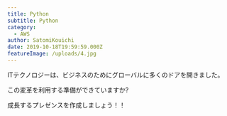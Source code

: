 ```yaml
---
title: Python
subtitle: Python
category:
  - AWS
author: SatomiKouichi
date: 2019-10-18T19:59:59.000Z
featureImage: /uploads/4.jpg
---
```

ITテクノロジーは、ビジネスのためにグローバルに多くのドアを開きました。

この変革を利用する準備ができていますか?

成長するプレゼンスを作成しましょう！！
